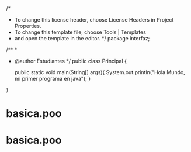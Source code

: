 /*
 * To change this license header, choose License Headers in Project Properties.
 * To change this template file, choose Tools | Templates
 * and open the template in the editor.
 */
package interfaz;

/**
 *
 * @author Estudiantes
 */
public class Principal {
    
    public static void main(String[] args){
        System.out.println("Hola Mundo, mi primer programa en java");
    }
    
}
# basica.poo
# basica.poo
